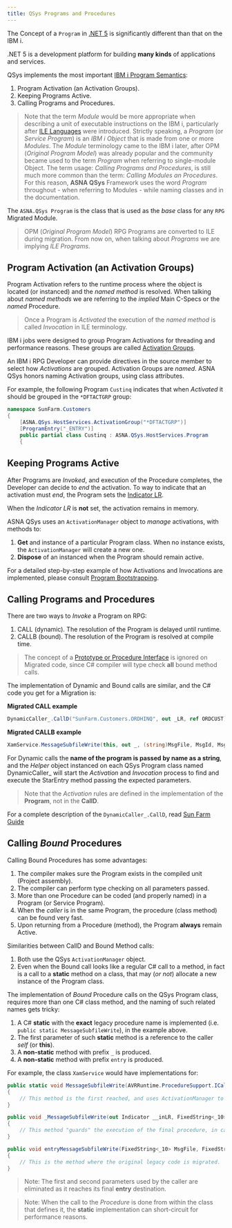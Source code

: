 ```yaml
---
title: QSys Programs and Procedures
---
```


The Concept of a `Program` in [.NET 5](https://docs.microsoft.com/en-us/dotnet/core/introduction) is significantly different than that on the IBM i.

.NET 5 is a development platform for building **many kinds** of applications and services.

QSys implements the most important [IBM i Program Semantics](/concepts/background/ibmi-program):

1. Program Activation (an Activation Groups).
2. Keeping Programs Active.
3. Calling Programs and Procedures.

> Note that the term *Module* would be more appropriate when describing a unit of executable instructions on the IBM i, particularly after [ILE Languages](https://www.ibm.com/docs/en/i/7.3?topic=concepts-integrated-language-environment-introduction) were introduced. Strictly speaking, a *Program* (or *Service Program*) is an *IBM i Object* that is made from one or more *Modules*. The *Module* terminology came to the IBM i later, after OPM (*Original Program Model*) was already popular and the community became used to the term *Program* when referring to single-module Object. The term usage: *Calling Programs and Procedures*, is still much more common than the term: *Calling Modules an Procedures*. For this reason, **ASNA QSys** Framework uses the word *Program* throughout - when referring to Modules - while naming classes and in the documentation.

The `ASNA.QSys Program` is the class that is used as the *base* class for any `RPG` Migrated Module.

> OPM (*Original Program Model*) RPG Programs are converted to ILE during migration. From now on, when talking about *Programs* we are implying *ILE Programs*.

## Program Activation (an Activation Groups)

Program Activation refers to the runtime process where the object is located (or instanced) and the *named method* is resolved. When talking about *named methods* we are referring to the *implied* Main C-Specs or the *named* Procedure.

> Once a Program is *Activated* the execution of the *named method* is called *Invocation* in ILE terminology.

IBM i jobs were designed to group Program Activations for threading and performance reasons. These groups are called [Activation Groups](https://www.ibm.com/docs/en/i/7.2?topic=i-activation-groups-threads). 

An IBM i RPG Developer can provide directives in the source member to select how *Activations* are grouped. 
Activation Groups are *named*.
ASNA QSys honors naming Activation groups, using class attributes.

For example, the following Program `Custinq` indicates that when *Activated* it should be grouped in the `*DFTACTGRP` group:

```cs
namespace SunFarm.Customers
{
    [ASNA.QSys.HostServices.ActivationGroup("*DFTACTGRP")]
    [ProgramEntry("_ENTRY")]
    public partial class Custinq : ASNA.QSys.HostServices.Program
    {
```

## Keeping Programs Active

After Programs are *Invoked*, and execution of the Procedure completes, the Developer can decide to *end* the activation. To way to indicate that an activation must *end*, the Program sets the [Indicator LR](https://www.ibm.com/docs/en/i/7.4?topic=indicators-last-record-indicator-lr).

When the *Indicator LR* is **not** set, the activation remains in memory.

ASNA QSys uses an `ActivationManager` object to *manage* activations, with methods to:

1. **Get** and instance of a particular Program class. When no instance exists, the `ActivationManager` will create a new one.
2. **Dispose** of an instanced when the Program should remain active.

For a detailed step-by-step example of how Activations and Invocations are implemented, please consult [Program Bootstrapping](https://asna.github.io/SunFarm/program-bootstrap/).

## Calling Programs and Procedures

There are two ways to *Invoke* a Program on RPG:

1. CALL (dynamic). The resolution of the Program is delayed until runtime.
2. CALLB (bound).  The resolution of the Program is resolved at compile time.

> The concept of a [Prototype or Procedure Interface](https://www.ibm.com/docs/en/i/7.4?topic=parameters-procedure-interface) is ignored on Migrated code, since C# compiler will type check **all** bound method calls.

The implementation of Dynamic and Bound calls are similar, and the C# code you get for a Migration is:

**Migrated CALL example**

```cs
DynamicCaller_.CallD("SunFarm.Customers.ORDHINQ", out _LR, ref ORDCUST);
```

**Migrated CALLB example**
```cs
XamService.MessageSubfileWrite(this, out _, (string)MsgFile, MsgId, MsgDta, MsgLen, 3);
```

For Dynamic calls the **name of the program is passed by name as a string**, and the *Helper* object instanced on each QSys Program class named DynamicCaller_ will start the *Activation* and *Invocation* process to find and execute the StarEntry method passing the expected parameters.

> Note that the *Activation* rules are defined in the implementation of the **Program**, not in the **CallD**.

For a complete description of the `DynamicCaller_.CallD`, read [Sun Farm Guide](https://asna.github.io/SunFarm/program-bootstrap/)

## Calling *Bound* Procedures

Calling Bound Procedures has some advantages:
1. The compiler makes sure the Program exists in the compiled unit (Project assembly).
2. The compiler can perform type checking on all parameters passed.
3. More than one Procedure can be coded (and properly named) in a Program (or Service Program).
4. When the *caller* is in the same Program, the procedure (class method) can be found very fast.
5. Upon returning from a Procedure (method), the Program **always** remain Active.

Similarities between CallD and Bound Method calls:
1. Both use the QSys `ActivationManager` object.
2. Even when the Bound call looks like a regular C# call to a method, in fact is a call to a **static** method on a class, that may (*or not*) allocate a new instance of the Program class.

The implementation of *Bound* Procedure calls on the QSys Program class, requires more than one C# class method, and the naming of such related names gets tricky:

1. A C# **static** with the **exact** legacy procedure name is implemented (i.e. `public static MessageSubfileWrite`), in the example above.
2. The first parameter of such **static** method is a reference to the caller *self* (or **this**).
3. A **non-static** method with prefix `_` is produced.
4. A **non-static** method with prefix `entry` is produced.

For example, the class `XamService` would have implementations for:

```cs
public static void MessageSubfileWrite(AVRRuntime.ProcedureSupport.ICaller _caller, out Indicator __inLR, FixedString<_10> MsgFile, FixedString<_7> MsgId, FixedString<Len<_1, _0, _0>> MsgDta, int MsgLen, int Level)
{
    // This method is the first reached, and uses ActivationManager to find activation.
}

public void _MessageSubfileWrite(out Indicator __inLR, FixedString<_10> MsgFile, FixedString<_7> MsgId, FixedString<Len<_1, _0, _0>> MsgDta, int MsgLen, int Level)
{
    // This method "guards" the execution of the final procedure, in case call terminates "abruptly".
}

public void entryMessageSubfileWrite(FixedString<_10> MsgFile, FixedString<_7> MsgId, FixedString<Len<_1, _0, _0>> MsgDta, int MsgLen, int Level)
{
    // This is the method where the original legacy code is migrated.
}
```

> Note: The first and second parameters used by the caller are eliminated as it reaches its final **entry** destination.

> Note: When the call to the *Procedure* is done from within the class that defines it, the **static** implementation can short-circuit for performance reasons.

